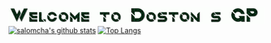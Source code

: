 ![Welcome](yamachs.gif)
[![salomcha's github stats](https://github-readme-stats.vercel.app/api?username=salomcha&show_icons=true&title_color=00FF00&icon_color=008000&text_color=00FF00&bg_color=000000)](https://github.com/salomcha/)
[![Top Langs](https://github-readme-stats.vercel.app/api/top-langs/?username=salomcha&layout=compact&title_color=00FF00&icon_color=008000&text_color=00FF00&bg_color=000000)](https://github.com/salomcha/)
